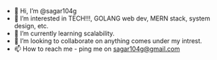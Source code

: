 - 👋 Hi, I’m @sagar104g
- 👀 I’m interested in TECH!!!, GOLANG web dev, MERN stack, system design, etc.
- 🌱 I’m currently learning scalability.
- 💞️ I’m looking to collaborate on anything comes under my intrest.
- 📫 How to reach me - ping me on sagar104g@gmail.com

<!---
sagar104g/sagar104g is a ✨ special ✨ repository because its `README.md` (this file) appears on your GitHub profile.
You can click the Preview link to take a look at your changes.
--->
